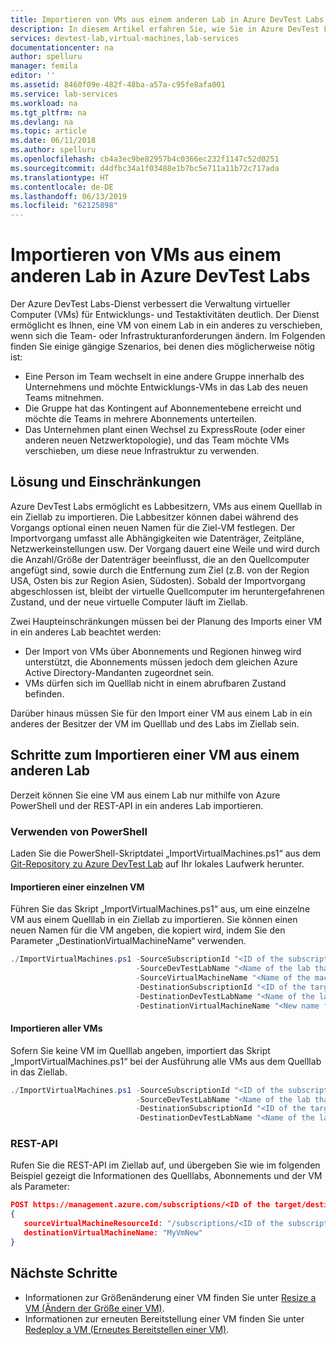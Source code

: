 ```yaml
---
title: Importieren von VMs aus einem anderen Lab in Azure DevTest Labs | Microsoft-Dokumentation
description: In diesem Artikel erfahren Sie, wie Sie in Azure DevTest Labs virtuelle Computer aus einem anderen Lab in das aktuelle Lab importieren.
services: devtest-lab,virtual-machines,lab-services
documentationcenter: na
author: spelluru
manager: femila
editor: ''
ms.assetid: 8460f09e-482f-48ba-a57a-c95fe8afa001
ms.service: lab-services
ms.workload: na
ms.tgt_pltfrm: na
ms.devlang: na
ms.topic: article
ms.date: 06/11/2018
ms.author: spelluru
ms.openlocfilehash: cb4a3ec9be82957b4c0366ec232f1147c52d0251
ms.sourcegitcommit: d4dfbc34a1f03488e1b7bc5e711a11b72c717ada
ms.translationtype: HT
ms.contentlocale: de-DE
ms.lasthandoff: 06/13/2019
ms.locfileid: "62125898"
---
```

# <a name="import-vms-from-another-lab-in-azure-devtest-labs"></a>Importieren von VMs aus einem anderen Lab in Azure DevTest Labs
Der Azure DevTest Labs-Dienst verbessert die Verwaltung virtueller Computer (VMs) für Entwicklungs- und Testaktivitäten deutlich. Der Dienst ermöglicht es Ihnen, eine VM von einem Lab in ein anderes zu verschieben, wenn sich die Team- oder Infrastrukturanforderungen ändern. Im Folgenden finden Sie einige gängige Szenarios, bei denen dies möglicherweise nötig ist:

- Eine Person im Team wechselt in eine andere Gruppe innerhalb des Unternehmens und möchte Entwicklungs-VMs in das Lab des neuen Teams mitnehmen.
- Die Gruppe hat das Kontingent auf Abonnementebene erreicht und möchte die Teams in mehrere Abonnements unterteilen.
- Das Unternehmen plant einen Wechsel zu ExpressRoute (oder einer anderen neuen Netzwerktopologie), und das Team möchte VMs verschieben, um diese neue Infrastruktur zu verwenden.

## <a name="solution-and-constraints"></a>Lösung und Einschränkungen
Azure DevTest Labs ermöglicht es Labbesitzern, VMs aus einem Quelllab in ein Ziellab zu importieren. Die Labbesitzer können dabei während des Vorgangs optional einen neuen Namen für die Ziel-VM festlegen. Der Importvorgang umfasst alle Abhängigkeiten wie Datenträger, Zeitpläne, Netzwerkeinstellungen usw. Der Vorgang dauert eine Weile und wird durch die Anzahl/Größe der Datenträger beeinflusst, die an den Quellcomputer angefügt sind, sowie durch die Entfernung zum Ziel (z.B. von der Region USA, Osten bis zur Region Asien, Südosten). Sobald der Importvorgang abgeschlossen ist, bleibt der virtuelle Quellcomputer im heruntergefahrenen Zustand, und der neue virtuelle Computer läuft im Ziellab.

Zwei Haupteinschränkungen müssen bei der Planung des Imports einer VM in ein anderes Lab beachtet werden:

- Der Import von VMs über Abonnements und Regionen hinweg wird unterstützt, die Abonnements müssen jedoch dem gleichen Azure Active Directory-Mandanten zugeordnet sein.
- VMs dürfen sich im Quelllab nicht in einem abrufbaren Zustand befinden.

Darüber hinaus müssen Sie für den Import einer VM aus einem Lab in ein anderes der Besitzer der VM im Quelllab und des Labs im Ziellab sein.

## <a name="steps-to-import-a-vm-from-another-lab"></a>Schritte zum Importieren einer VM aus einem anderen Lab
Derzeit können Sie eine VM aus einem Lab nur mithilfe von Azure PowerShell und der REST-API in ein anderes Lab importieren.

### <a name="use-powershell"></a>Verwenden von PowerShell
Laden Sie die PowerShell-Skriptdatei „ImportVirtualMachines.ps1“ aus dem [Git-Repository zu Azure DevTest Lab](https://github.com/Azure/azure-devtestlab/tree/master/samples/DevTestLabs/Scripts/ImportVirtualMachines) auf Ihr lokales Laufwerk herunter.

#### <a name="import-a-single-vm"></a>Importieren einer einzelnen VM
Führen Sie das Skript „ImportVirtualMachines.ps1“ aus, um eine einzelne VM aus einem Quelllab in ein Ziellab zu importieren. Sie können einen neuen Namen für die VM angeben, die kopiert wird, indem Sie den Parameter „DestinationVirtualMachineName“ verwenden.

```powershell
./ImportVirtualMachines.ps1 -SourceSubscriptionId "<ID of the subscription that contains the source VM>" `
                            -SourceDevTestLabName "<Name of the lab that contains the source VM>" `
                            -SourceVirtualMachineName "<Name of the machine. Optional. If not specified, all VMs are copied>" `
                            -DestinationSubscriptionId "<ID of the target/destination subscription>" `
                            -DestinationDevTestLabName "<Name of the lab to which the VM is copied>" `
                            -DestinationVirtualMachineName "<New name for the VM. Optional>"
```


#### <a name="importing-all-vms"></a>Importieren aller VMs
Sofern Sie keine VM im Quelllab angeben, importiert das Skript „ImportVirtualMachines.ps1“ bei der Ausführung alle VMs aus dem Quelllab in das Ziellab.

```powershell
./ImportVirtualMachines.ps1 -SourceSubscriptionId "<ID of the subscription that contains the source VM>" `
                            -SourceDevTestLabName "<Name of the lab that contains the source VM>" `
                            -DestinationSubscriptionId "<ID of the target/destination subscription>" `
                            -DestinationDevTestLabName "<Name of the lab to which the VMs are copied>"
```

### <a name="use-rest-api"></a>REST-API
Rufen Sie die REST-API im Ziellab auf, und übergeben Sie wie im folgenden Beispiel gezeigt die Informationen des Quelllabs, Abonnements und der VM als Parameter:

```json
POST https://management.azure.com/subscriptions/<ID of the target/destination subscription>/resourceGroups/<Name of the resource group that contains the destination lab>/providers/Microsoft.DevTestLab/labs/<Name of the lab to which the VMs are copied>/ImportVirtualMachine?api-version=2017-04-26-preview
{
   sourceVirtualMachineResourceId: "/subscriptions/<ID of the subscription that contains the source VM>/resourcegroups/<Name of the resource group that contains the source lab>/providers/microsoft.devtestlab/labs/<Name of the lab that contains the source VM>/virtualmachines/MyVm",
   destinationVirtualMachineName: "MyVmNew"
}
```

## <a name="next-steps"></a>Nächste Schritte

- Informationen zur Größenänderung einer VM finden Sie unter [Resize a VM (Ändern der Größe einer VM)](devtest-lab-resize-vm.md).
- Informationen zur erneuten Bereitstellung einer VM finden Sie unter [Redeploy a VM (Erneutes Bereitstellen einer VM)](devtest-lab-redeploy-vm.md).
